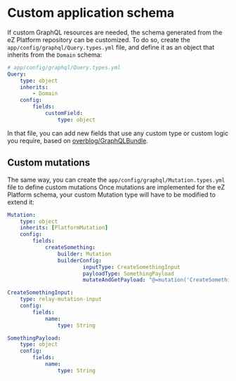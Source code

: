 # Custom application schema

If custom GraphQL resources are needed, the schema generated from the eZ Platform repository can be customized.
To do so, create the `app/config/graphql/Query.types.yml` file, and define it as an object that inherits
from the `Domain` schema:

```yaml
# app/config/graphql/Query.types.yml
Query:
    type: object
    inherits:
        - Domain
    config:
        fields:
            customField:
                type: object
```

In that file, you can add new fields that use any custom type or custom logic you require, based
on [overblog/GraphQLBundle](https://github.com/overblog/GraphQLBundle).

## Custom mutations
The same way, you can create the `app/config/graphql/Mutation.types.yml` file to define custom mutations
Once mutations are implemented for the eZ Platform schema, your custom Mutation type will have to
be modified to extend it:

```yaml
Mutation:
    type: object
    inherits: [PlatformMutation]
    config:
        fields:
            createSomething:
                builder: Mutation
                builderConfig:
                        inputType: CreateSomethingInput
                        payloadType: SomethingPayload
                        mutateAndGetPayload: "@=mutation('CreateSomething', [value])"

CreateSomethingInput:
    type: relay-mutation-input
    config:
        fields:
            name:
                type: String

SomethingPayload:
    type: object
    config:
        fields:
            name:
                type: String

```